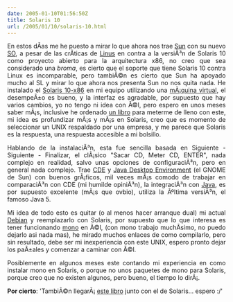 ```yaml
---
date: 2005-01-10T01:56:50Z
title: Solaris 10
url: /2005/01/10/solaris-10.html
---
```


<div style="clear:both;"></div>
<p align="justify">En estos dÃ­as me he puesto a mirar lo que ahora nos trae <a href="http://www.sun.com">Sun</a> con su nuevo <a href="http://www.sun.com/software/solaris/10/">SO</a>, a pesar de las crÃ­ticas de <a href="http://news.com.com/Torvalds+a+Solaris+skeptic/2008-1082_3-5498799.html?part=rss&tag=5498799&subj=news.1082.20">Linus</a> en contra a la versiÃ³n de Solaris 10 como proyecto abierto para la arquitectura x86, no creo que sea considerado una <span style="font-style:italic;">broma</span>, es cierto que el soporte que tiene Solaris 10 contra Linux es incomparable, pero tambiÃ©n es cierto que Sun ha apoyado mucho al SL y mirar lo que ahora nos presenta Sun no nos quita nada. He instalado el <a href="http://www.sun.com/software/solaris/solaris-express/get.jsp">Solaris 10-x86</a> en mi equipo utilizando una <a href="http://www.vmware.org">mÃ¡quina virtual</a>, el desempeÃ±o es bueno, y la interfaz es agradable, por supuesto que hay varios cambios, yo no tengo ni idea con Ã©l, pero espero en unos meses saber mÃ¡s, inclusive he ordenado <a href="http://www.amazon.com/exec/obidos/am/002-0692759-8984841?p=tg%2Fdetail%2F%2D%2F0072229985%2Fref%3Dpd%5Fwt%5F1%2F002%2D0692759%2D8984841%3Fcoliid%3DI3KVSCZOQ5T3W8&l=338864&c=160566&i=6951">un libro</a> para meterme de lleno con este, mi idea es profundizar mÃ¡s y mÃ¡s en Solaris, creo que es momento de seleccionar un UNIX respaldado por una empresa, y me parece que Solaris es la respuesta, una respuesta accesible a mi bolsillo.</p>
<p align="justify">Hablando de la instalaciÃ³n, esta fue sencilla basada en Siguiente - Siguiente - Finalizar, el clÃ¡sico "Sacar CD, Meter CD, ENTER", nada complejo en realidad, salvo unas opciones de configuraciÃ³n, pero en general nada complejo. Trae <a href="http://www.sun.com/software/solaris/cde/index.xml">CDE</a> y <a href="http://wwws.sun.com/software/javadesktopsystem/">Java Desktop Environment</a> (el GNOME de Sun) con buenos grÃ¡ficos, mil veces mÃ¡s comodo de trabajar en comparaciÃ³n con CDE (mi humilde opiniÃ³n), la integraciÃ³n con <a href="http://java.sun.com">Java</a>, es por supuesto excelente (mÃ¡s que ovbio), utiliza la Ãºltima versiÃ³n, el famoso Java 5.</p>
<p align="justify">Mi idea de todo esto es quitar (o al menos hacer arranque dual) mi actual <a href="http://www.debian.org">Debian</a> y reemplazarlo con Solaris, por supuesto que lo que interesa es tener funcionando <a href="http://www.mono-project.com">mono</a> en Ã©l, (con mono trabajo muchÃ­simo, no puedo dejarlo asi nada mas), he mirado muchos enlaces de como compilarlo, pero sin resultado, debe ser mi inexperiencia con este UNIX, espero pronto dejar los paÃ±ales y comenzar a caminar con Ã©l.</p>
<p align="justify">Posiblemente en algunos meses este contando mi experiencia en como instalar mono en Solaris, o porque no unos paquetes de mono para Solaris, porque creo que no existen algunos, pero bueno, el tiempo lo dirÃ¡.</p>
<p><span style="font-weight:bold;">Por cierto</span>: 'TambiÃ©n llegarÃ¡ <a href="http://www.amazon.com/exec/obidos/tg/detail/-/0596007922/ref=wl_it_dp/002-0692759-8984841?%5Fencoding=UTF8&coliid=I3A7KW69K0B7GF&v=glance&colid=70SYK8CBBECZ">este libro</a> junto con el de Solaris... espero :/'</p>
<div style="clear:both; padding-bottom: 0.25em;"></div>
